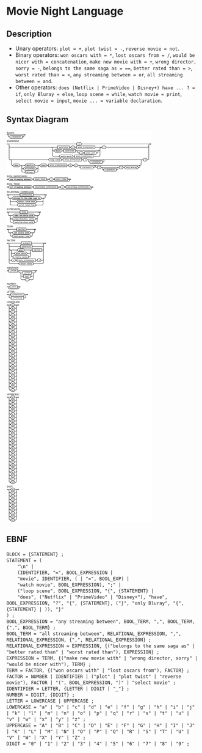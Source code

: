 # Movie Night Language

## Description

- Unary operators: `plot = +`, `plot twist = -`, `reverse movie = not`.
- Binary operators: `won oscars with = *`, `lost oscars from = /`, `would be nicer with = concatenation`, `make new movie with = +`, `wrong director, sorry = -`, `belongs to the same saga as = ==`, `better rated than = >`, `worst rated than = <`, `any streaming between = or`, `all streaming between = and`.
- Other operators: `does (Netflix | PrimeVideo | Disney+) have ... ? = if`, `only Bluray = else`, `loop scene = while`, `watch movie = print`, `select movie = input`, `movie ... = variable declaration`.

## Syntax Diagram
![Syntax Diagram](syntax_diagram.png)

## EBNF
```
BLOCK = {STATEMENT} ;
STATEMENT = (
    "\n" |
    (IDENTIFIER, "=", BOOL_EXPRESSION |
    "movie", IDENTIFIER, ( | "=", BOOL_EXP) |
    "watch movie", BOOL_EXPRESSION), ";" |
    ("loop scene", BOOL_EXPRESSION, "{", {STATEMENT} |
    "does", ("Netflix" | "PrimeVideo" | "Disney+"), "have", BOOL_EXPRESSION, "?", "{", {STATEMENT}, ("}", "only Bluray", "{", {STATEMENT} | )), "}"
) ;
BOOL_EXPRESSION = "any streaming between", BOOL_TERM, ",", BOOL_TERM, {",", BOOL_TERM} ;
BOOL_TERM = "all streaming between", RELATIONAL_EXPRESSION, ",", RELATIONAL_EXPRESSION, {",", RELATIONAL_EXPRESSION} ;
RELATIONAL_EXPRESSION = EXPRESSION, {("belongs to the same saga as" | "better rated than" | "worst rated than"), EXPRESSION} ;
EXPRESSION = TERM, {("make new movie with" | "wrong director, sorry" | "would be nicer with"), TERM} ;
TERM = FACTOR, {("won oscars with" | "lost oscars from"), FACTOR} ;
FACTOR = NUMBER | IDENTIFIER | ("plot" | "plot twist" | "reverse movie"), FACTOR | "(", BOOL_EXPRESSION, ")" | "select movie" ;
IDENTIFIER = LETTER, {LETTER | DIGIT | "_"} ;
NUMBER = DIGIT, {DIGIT} ;
LETTER = LOWERCASE | UPPERCASE ;
LOWERCASE = "a" | "b" | "c" | "d" | "e" | "f" | "g" | "h" | "i" | "j" | "k" | "l" | "m" | "n" | "o" | "p" | "q" | "r" | "s" | "t" | "u" | "v" | "w" | "x" | "y" | "z" ;
UPPERCASE = "A" | "B" | "C" | "D" | "E" | "F" | "G" | "H" | "I" | "J" | "K" | "L" | "M" | "N" | "O" | "P" | "Q" | "R" | "S" | "T" | "U" | "V" | "W" | "X" | "Y" | "Z" ;
DIGIT = "0" | "1" | "2" | "3" | "4" | "5" | "6" | "7" | "8" | "9" ;
```